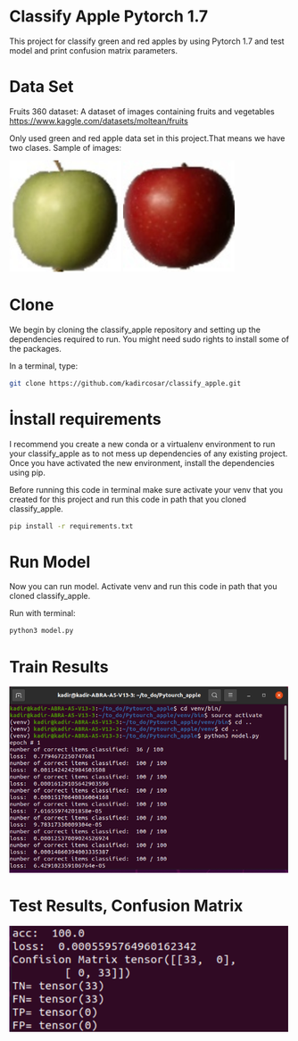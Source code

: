 # Classify Apple Pytorch 1.7
This project for classify green and red apples by using Pytorch 1.7 and 
test model and print confusion matrix parameters.

# Data Set
Fruits 360 dataset: A dataset of images containing fruits and vegetables
https://www.kaggle.com/datasets/moltean/fruits

Only used green and red apple data set in this project.That means we have two clases.
Sample of images:

   <img width="200" src=images/0_100.jpg></a>
   <img width="200" src=images/107_100.jpg></a>
   

# Clone 
We begin by cloning the classify_apple repository and setting up the dependencies required to run. You might need sudo rights to install some of the packages.

In a terminal, type:

```bash
git clone https://github.com/kadircosar/classify_apple.git
```
# İnstall requirements
I recommend you create a new conda or a virtualenv environment to run your classify_apple as to not mess up dependencies of any existing project. Once you have activated the new environment, install the dependencies using pip.

Before running this code in terminal make sure activate your venv that you created for this project and run this code in path that you cloned classify_apple.

```bash
pip install -r requirements.txt

```
# Run Model

Now you can run model.
Activate venv and run this code in path that you cloned classify_apple.

Run with terminal:
```bash
python3 model.py
```

# Train Results 
   <img width="500" src=images/train.png></a>
 
 
# Test Results, Confusion Matrix

   <img width="500" src=images/test_confusion.png></a>



